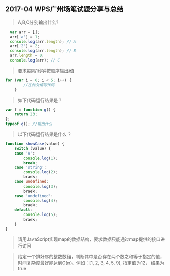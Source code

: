 ## 2017-04 WPS广州场笔试题分享与总结

> A,B,C分别输出什么? 

```javascript
  var arr = [];  
  arr['a'] = 1;  
  console.log(arr.length); // A  
  arr['2'] = 2;  
  console.log(arr.length); // B  
  arr.length = 0;  
  console.log(arr); // C  
```

> 要求每隔1秒钟按顺序输出i值

```javascript
for (var i = 0; i < 5; i++) {  
        //在此处编写代码
    }
```

> 如下代码运行结果是？

```javascript
var f = function g() {
	return 23;
};
typeof g(); //输出什么
```

> 以下代码运行结果是什么？

```javascript
function showCase(value) {
    switch (value) {
    case 'A':
        console.log(1);
        break;
    case 'string':
        console.log(2);
        braek;
    case undefined:
        console.log(3);
        braek;
    case 'undefined':
        console.log(4);
        braek; 
    default:
        console.log(5);
        braek;              
    }
}
```

> 请用JavaScript实现map的数据结构，要求数据只能通过map提供的接口进行访问

>  给定一个排好序的整数数组，判断其中是否存在两个数之和等于指定的值，时间复杂度最好能达到O(n)。例如：[1, 2, 3, 4, 5, 9], 指定值为12， 结果为true